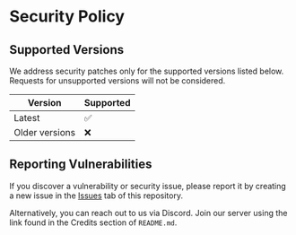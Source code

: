 # Security Policy

## Supported Versions

We address security patches only for the supported versions listed below. Requests for unsupported versions will not be considered.

| Version     | Supported          |
| ----------- | ------------------ |
| Latest       | :white_check_mark: |
| Older versions | :x:            |

## Reporting Vulnerabilities

If you discover a vulnerability or security issue, please report it by creating a new issue in the [Issues](https://github.com/your-repo/issues) tab of this repository. 

Alternatively, you can reach out to us via Discord. Join our server using the link found in the Credits section of `README.md`.
